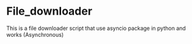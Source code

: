 # File_downloader
This is a file downloader script that use asyncio package in python and works (Asynchronous)
